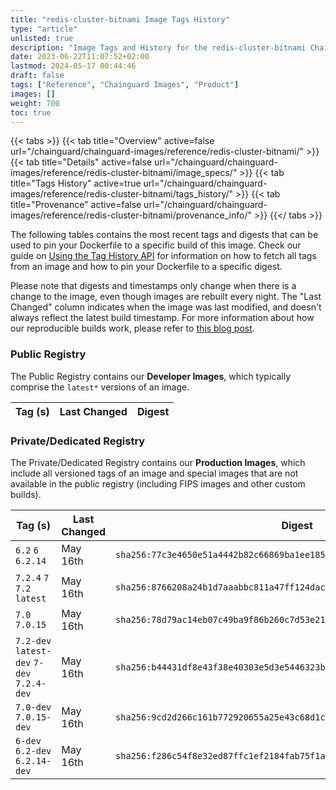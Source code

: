 ```yaml
---
title: "redis-cluster-bitnami Image Tags History"
type: "article"
unlisted: true
description: "Image Tags and History for the redis-cluster-bitnami Chainguard Image"
date: 2023-06-22T11:07:52+02:00
lastmod: 2024-05-17 00:44:46
draft: false
tags: ["Reference", "Chainguard Images", "Product"]
images: []
weight: 700
toc: true
---
```


{{< tabs >}}
{{< tab title="Overview" active=false url="/chainguard/chainguard-images/reference/redis-cluster-bitnami/" >}}
{{< tab title="Details" active=false url="/chainguard/chainguard-images/reference/redis-cluster-bitnami/image_specs/" >}}
{{< tab title="Tags History" active=true url="/chainguard/chainguard-images/reference/redis-cluster-bitnami/tags_history/" >}}
{{< tab title="Provenance" active=false url="/chainguard/chainguard-images/reference/redis-cluster-bitnami/provenance_info/" >}}
{{</ tabs >}}

The following tables contains the most recent tags and digests that can be used to pin your Dockerfile to a specific build of this image. Check our guide on [Using the Tag History API](/chainguard/chainguard-images/using-the-tag-history-api/) for information on how to fetch all tags from an image and how to pin your Dockerfile to a specific digest.

Please note that digests and timestamps only change when there is a change to the image, even though images are rebuilt every night. The "Last Changed" column indicates when the image was last modified, and doesn't always reflect the latest build timestamp. For more information about how our reproducible builds work, please refer to [this blog post](https://www.chainguard.dev/unchained/reproducing-chainguards-reproducible-image-builds).

### Public Registry
The Public Registry contains our **Developer Images**, which typically comprise the `latest*` versions of an image.

| Tag (s) | Last Changed | Digest |
|---------|--------------|--------|


### Private/Dedicated Registry
The Private/Dedicated Registry contains our **Production Images**, which include all versioned tags of an image and special images that are not available in the public registry (including FIPS images and other custom builds).

| Tag (s)                                     | Last Changed | Digest                                                                    |
|---------------------------------------------|--------------|---------------------------------------------------------------------------|
|  `6.2` `6` `6.2.14`                         | May 16th     | `sha256:77c3e4650e51a4442b82c66869ba1ee185aacde898b8c1611b3a6572836e80db` |
|  `7.2.4` `7` `7.2` `latest`                 | May 16th     | `sha256:8766208a24b1d7aaabbc811a47ff124dac428b2149bd480d1475b490d3a9ac5b` |
|  `7.0` `7.0.15`                             | May 16th     | `sha256:78d79ac14eb07c49ba9f86b260c7d53e21881281545a00d6a2a6b53c17ff4df3` |
|  `7.2-dev` `latest-dev` `7-dev` `7.2.4-dev` | May 16th     | `sha256:b44431df8e43f38e40303e5d3e5446323b69e5c5b3e457591becef5e488c6439` |
|  `7.0-dev` `7.0.15-dev`                     | May 16th     | `sha256:9cd2d266c161b772920655a25e43c68d1c7981cc5beedf03fe7af71b3956ffec` |
|  `6-dev` `6.2-dev` `6.2.14-dev`             | May 16th     | `sha256:f286c54f8e32ed87ffc1ef2184fab75f1af64e77284e7f29280841f43fca10c1` |

